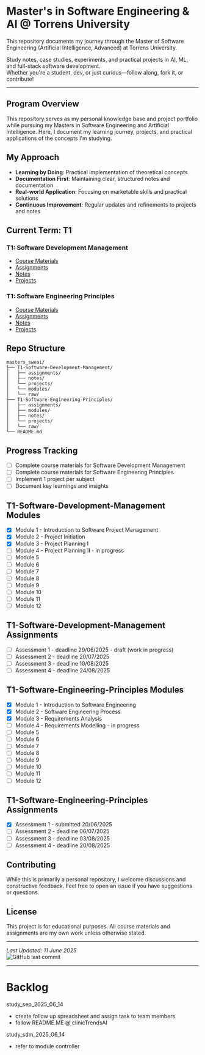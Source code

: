 
# Master's in Software Engineering & AI @ Torrens University

This repository documents my journey through the Master of Software Engineering (Artificial Intelligence, Advanced) at Torrens University.

Study notes, case studies, experiments, and practical projects in AI, ML, and full-stack software development.  
Whether you're a student, dev, or just curious—follow along, fork it, or contribute!

---

## Program Overview
This repository serves as my personal knowledge base and project portfolio while pursuing my Masters in Software Engineering and Artificial Intelligence. Here, I document my learning journey, projects, and practical applications of the concepts I'm studying.

## My Approach
- **Learning by Doing**: Practical implementation of theoretical concepts
- **Documentation First**: Maintaining clear, structured notes and documentation
- **Real-world Application**: Focusing on marketable skills and practical solutions
- **Continuous Improvement**: Regular updates and refinements to projects and notes

## Current Term: T1
### T1: Software Development Management
- [Course Materials](./T1-Software-Development-Management/)
- [Assignments](./T1-Software-Development-Management/assignments)
- [Notes](./T1-Software-Development-Management/notes)
- [Projects](./T1-Software-Development-Management/projects)

### T1: Software Engineering Principles
- [Course Materials](./T1-Software-Engineering-Principles/)
- [Assignments](./T1-Software-Engineering-Principles/assignments)
- [Notes](./T1-Software-Engineering-Principles/notes)
- [Projects](./T1-Software-Engineering-Principles/projects)

## Repo Structure

```
masters_sweai/
├── T1-Software-Development-Management/
│   ├── assignments/
│   ├── notes/
│   └── projects/
│   └── modules/
│   └── raw/
├── T1-Software-Engineering-Principles/
│   ├── assignments/
│   ├── modules/
│   ├── notes/
│   └── projects/
│   └── raw/
└── README.md
```

## Progress Tracking

- [ ] Complete course materials for Software Development Management
- [ ] Complete course materials for Software Engineering Principles
- [ ] Implement 1 project per subject
- [ ] Document key learnings and insights

## T1-Software-Development-Management Modules
- [X] Module 1 - Introduction to Software Project Management
- [X] Module 2 - Project Initiation
- [X] Module 3 - Project Planning I
- [ ] Module 4 - Project Planning II - in progress
- [ ] Module 5
- [ ] Module 6
- [ ] Module 7
- [ ] Module 8
- [ ] Module 9
- [ ] Module 10
- [ ] Module 11
- [ ] Module 12

## T1-Software-Development-Management Assignments
- [ ] Assessment 1 - deadline 29/06/2025 - draft (work in progress)
- [ ] Assessment 2 - deadline 20/07/2025
- [ ] Assessment 3 - deadline 10/08/2025
- [ ] Assessment 4 - deadline 24/08/2025

## T1-Software-Engineering-Principles Modules
- [X] Module 1 - Introduction to Software Engineering
- [X] Module 2 - Software Engineering Process
- [X] Module 3 - Requirements Analysis
- [ ] Module 4 - Requirements Modelling - in progress
- [ ] Module 5
- [ ] Module 6
- [ ] Module 7
- [ ] Module 8
- [ ] Module 9
- [ ] Module 10
- [ ] Module 11
- [ ] Module 12

## T1-Software-Engineering-Principles Assignments
- [X] Assessment 1 - submitted 20/06/2025
- [ ] Assessment 2 - deadline 06/07/2025
- [ ] Assessment 3 - deadline 03/08/2025
- [ ] Assessment 4 - deadline 20/08/2025

## Contributing
While this is primarily a personal repository, I welcome discussions and constructive feedback. Feel free to open an issue if you have suggestions or questions.

## License
This project is for educational purposes. All course materials and assignments are my own work unless otherwise stated.

---

*Last Updated: 11 June 2025*  
![GitHub last commit](https://img.shields.io/github/last-commit/lfariabr/masters-swe-ai?style=flat-square)

---

# Backlog
study_sep_2025_06_14
- create follow up spreadsheet and assign task to team members 
- follow README.ME @ clinicTrendsAI

study_sdm_2025_06_14
- refer to module controller